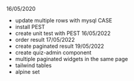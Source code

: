 16/05/2020 
- update multiple rows with mysql CASE
- install PEST
- create unit test with PEST
16/05/2022
- order result
17/05/2022
- create paginated result
19/05/2022
- create quiz-admin component
- multiple paginated widgets in the same page
- tailwind tables
- alpine set

